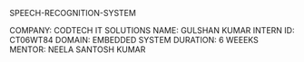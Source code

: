 SPEECH-RECOGNITION-SYSTEM

COMPANY: CODTECH IT SOLUTIONS
NAME: GULSHAN KUMAR
INTERN ID: CT06WT84
DOMAIN: EMBEDDED SYSTEM
DURATION: 6 WEEEKS
MENTOR: NEELA SANTOSH KUMAR
